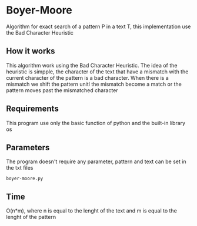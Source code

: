 # Boyer-Moore

Algorithm for exact search of a pattern P in a text T, this implementation use the Bad Character Heuristic

## How it works
This algorithm work using the Bad Character Heuristic. The idea of the heuristic is simpple, the character of the text that have a mismatch with the current character of the pattern is a bad character. When there is a mismatch we shift the pattern unitl the mismatch become a match or the pattern moves past the mismatched character

## Requirements
This program use only the basic function of python and the built-in library os

## Parameters
The program doesn't require any parameter, pattern and text can be set in the txt files

```
boyer-moore.py
```

## Time
O(n*m), where n is equal to the lenght of the text and m is equal to the lenght of the pattern
